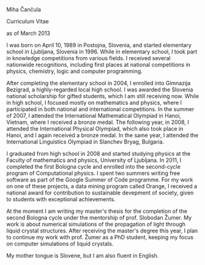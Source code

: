 Miha Čančula

Curriculum Vitae

as of March 2013

I was born on April 10, 1989 in Postojna, Slovenia, and started elementary school in Ljubljana, Slovenia in 1996. While in elementary school, I took part in knowledge competitions from various fields. I received several nationwide recognitions, including first places at national competitions in physics, chemistry, logic and computer programming. 

After completing the elementary school in 2004, I enrolled into Gimnazija Bezigrad, a highly-regarded local high school. I was awarded the Slovenia national scholarship for gifted students, which I am still receiving now. While in high school, I focused mostly on mathematics and physics, where I participated in both national and international competitions. In the summer of 2007, I attended the International Mathematical Olympiad in Hanoi, Vietnam, where I received a bronze medal. The following year, in 2008, I attended the International Physical Olympiad, which also took place in Hanoi, and I again received a bronze medal. In the same year, I attended the International Linguistics Olympiad in Slanchev Bryag, Bulgaria. 

I graduated from high school in 2008 and started studying physics at the Faculty of mathematics and physics, University of Ljubljana. In 2011, I completed the first Bologna cycle and enrolled into the second-cycle program of Computational physics. I spent two summers writing free software as part of the Google Summer of Code programme. For my work on one of these projects, a data mining program called Orange, I received a national award for contribution to sustainable devepment of society, given to students with exceptional achievements. 

At the moment I am writing my master's thesis for the completion of the second Bologna cycle under the mentorship of prof. Slobodan Žumer. My work is about numerical simulations of the propagation of light through liquid crystal structures. After receiving the master's degree this year, I plan to continue my work with prof. Žumer as a PhD student, keeping my focus on computer simulations of liquid crystals. 

My mother tongue is Slovene, but I am also fluent in English. 
